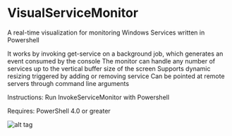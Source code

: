 # VisualServiceMonitor
A real-time visualization for monitoring Windows Services written in Powershell

It works by invoking get-service on a background job, which generates an event consumed by the console
The monitor can handle any number of services up to the vertical buffer size of the screen
Supports dynamic resizing triggered by adding or removing service
Can be pointed at remote servers through command line arguments

Instructions:
Run InvokeServiceMonitor with Powershell

Requires:
PowerShell 4.0 or greater

![alt tag](http://i.imgur.com/KzwPFD2.gif)
